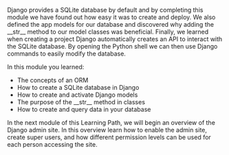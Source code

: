 Django provides a SQLite database by default and by completing this module we have found out how easy it was to create and deploy. We also defined the app models for our database and discovered why adding the \_\_str__ method to our model classes was beneficial. Finally, we learned when creating a project Django automatically creates an API to interact with the SQLite database. By opening the Python shell we can then use Django commands to easily modify the database. 

In this module you learned:

- The concepts of an ORM
- How to create a SQLite database in Django
- How to create and activate Django models
- The purpose of the \_\_str__ method in classes
- How to create and query data in your database

In the next module of this Learning Path, we will begin an overview of the Django admin site. In this overview learn how to enable the admin site, create super users, and how different permission levels can be used for each person accessing the site.
